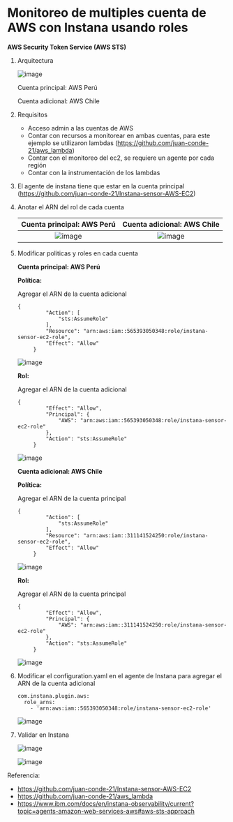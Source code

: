 # **Monitoreo de multiples cuenta de AWS con Instana usando roles**
**AWS Security Token Service (AWS STS)**

1. Arquitectura

   ![image](https://github.com/user-attachments/assets/9be23fba-78b5-44af-ac90-27e443338617)

   Cuenta principal: AWS Perú
   
   Cuenta adicional: AWS Chile
   
3. Requisitos
   - Acceso admin a las cuentas de AWS
   - Contar con recursos a monitorear en ambas cuentas, para este ejemplo se utilizaron lambdas (https://github.com/juan-conde-21/aws_lambda)
   - Contar con el monitoreo del ec2, se requiere un agente por cada región
   - Contar con la instrumentación de los lambdas
   
4. El agente de instana tiene que estar en la cuenta principal (https://github.com/juan-conde-21/Instana-sensor-AWS-EC2)

5. Anotar el ARN del rol de cada cuenta

   |Cuenta principal: AWS Perú|Cuenta adicional: AWS Chile|
   |:---:|:---:|
   |![image](https://github.com/user-attachments/assets/4d6172c2-6fa2-44a3-a7c5-3a9a586b3c5f)|![image](https://github.com/user-attachments/assets/b6e59db0-5925-4943-bdbd-98d070229ebd)|
  
7. Modificar politicas y roles en cada cuenta

   **Cuenta principal: AWS Perú**

   **Política:**

   Agregar el ARN de la cuenta adicional

   ```
   {
			"Action": [
				"sts:AssumeRole"
			],
			"Resource": "arn:aws:iam::565393050348:role/instana-sensor-ec2-role",
			"Effect": "Allow"
		}
   ```
   ![image](https://github.com/user-attachments/assets/bf60e4c5-4f3d-4742-831b-dfc57ccbbf23)

   **Rol:**

   Agregar el ARN de la cuenta adicional

   ```
   {
			"Effect": "Allow",
			"Principal": {
				"AWS": "arn:aws:iam::565393050348:role/instana-sensor-ec2-role"
			},
			"Action": "sts:AssumeRole"
		}
   ```
   ![image](https://github.com/user-attachments/assets/4083a9df-813b-4630-b17c-78c0a076aa3c)


   **Cuenta adicional: AWS Chile**

   **Política:**

   Agregar el ARN de la cuenta principal

   ```
   {
			"Action": [
				"sts:AssumeRole"
			],
			"Resource": "arn:aws:iam::311141524250:role/instana-sensor-ec2-role",
			"Effect": "Allow"
		}
   ```
   ![image](https://github.com/user-attachments/assets/a53ebccf-9de9-497b-96d2-aa29cd2567b0)

   **Rol:**

   Agregar el ARN de la cuenta principal

   ```
   {
            "Effect": "Allow",
            "Principal": {
                "AWS": "arn:aws:iam::311141524250:role/instana-sensor-ec2-role"
            },
            "Action": "sts:AssumeRole"
        }
   ```
   ![image](https://github.com/user-attachments/assets/46225206-542e-45c6-ad8e-3bf027e15ed7)
 
9. Modificar el configuration.yaml en el agente de Instana para agregar el ARN de la cuenta adicional

   ```
   com.instana.plugin.aws:
     role_arns:
       - 'arn:aws:iam::565393050348:role/instana-sensor-ec2-role'
   ```

   ![image](https://github.com/user-attachments/assets/a12485db-d3bc-42d6-9fa7-1e08e827f09c)


10. Validar en Instana

    ![image](https://github.com/user-attachments/assets/ae2e8e8d-fe6c-49fc-b73d-e458a77f1229)
    
    ![image](https://github.com/user-attachments/assets/6bcf27e1-146c-4bcc-b74b-4f222d178b13)
    
Referencia:
- https://github.com/juan-conde-21/Instana-sensor-AWS-EC2
- https://github.com/juan-conde-21/aws_lambda
- https://www.ibm.com/docs/en/instana-observability/current?topic=agents-amazon-web-services-aws#aws-sts-approach
